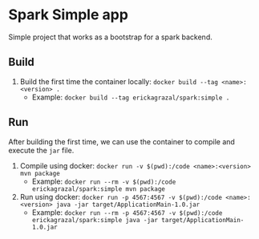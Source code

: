 # Spark Simple app

Simple project that works as a bootstrap for a spark backend.

## Build

1. Build the first time the container locally: `docker build --tag <name>:<version> .`
   - Example: `docker build --tag erickagrazal/spark:simple .`

## Run

After building the first time, we can use the container to compile and execute the `jar` file.

1. Compile using docker: `docker run -v $(pwd):/code <name>:<version> mvn package`
   - Example: `docker run --rm -v $(pwd):/code erickagrazal/spark:simple mvn package`
2. Run using docker: `docker run -p 4567:4567 -v $(pwd):/code <name>:<version> java -jar target/ApplicationMain-1.0.jar`
   - Example: `docker run --rm -p 4567:4567 -v $(pwd):/code erickagrazal/spark:simple java -jar target/ApplicationMain-1.0.jar`
